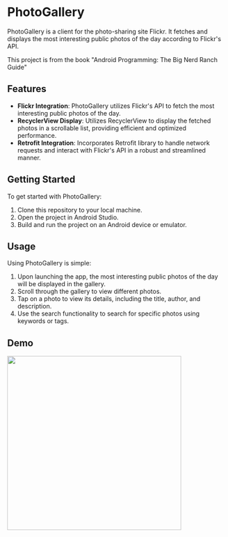 # PhotoGallery

PhotoGallery is a client for the photo-sharing site Flickr. It fetches and displays the most interesting public photos of the day according to Flickr's API.

This project is from the book "Android Programming: The Big Nerd Ranch Guide"

## Features

- **Flickr Integration**: PhotoGallery utilizes Flickr's API to fetch the most interesting public photos of the day.
- **RecyclerView Display**: Utilizes RecyclerView to display the fetched photos in a scrollable list, providing efficient and optimized performance.
- **Retrofit Integration**: Incorporates Retrofit library to handle network requests and interact with Flickr's API in a robust and streamlined manner.

## Getting Started

To get started with PhotoGallery:

1. Clone this repository to your local machine.
2. Open the project in Android Studio.
3. Build and run the project on an Android device or emulator.

## Usage

Using PhotoGallery is simple:

1. Upon launching the app, the most interesting public photos of the day will be displayed in the gallery.
2. Scroll through the gallery to view different photos.
3. Tap on a photo to view its details, including the title, author, and description.
4. Use the search functionality to search for specific photos using keywords or tags.



## Demo

<img src="https://github.com/N0ksa/PhotoGallery/assets/118447696/67661305-aad7-48b6-a065-5a2f1613971a" width="400">



